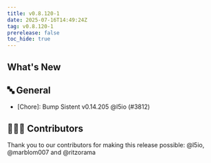 ```yaml
---
title: v0.8.120-1
date: 2025-07-16T14:49:24Z
tag: v0.8.120-1
prerelease: false
toc_hide: true
---
```


## What's New
## 🔤 General
- [Chore]: Bump Sistent v0.14.205 @l5io (#3812)

## 👨🏽‍💻 Contributors

Thank you to our contributors for making this release possible:
@l5io, @marblom007 and @ritzorama
